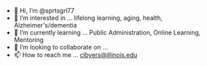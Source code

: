 - 👋 Hi, I’m @sprtsgrl77
- 👀 I’m interested in ... lifelong learning, aging, health, Alzheimer's/dementia
- 🌱 I’m currently learning ... Public Administration, Online Learning, Mentoring
- 💞️ I’m looking to collaborate on ...
- 📫 How to reach me ... clbyers@illinois.edu

<!---
sprtsgrl77/sprtsgrl77 is a ✨ special ✨ repository because its `README.md` (this file) appears on your GitHub profile.
You can click the Preview link to take a look at your changes.
--->
